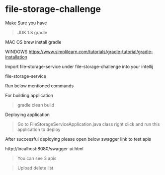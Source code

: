 # file-storage-challenge


Make Sure you have 

> JDK 1.8
> gradle


MAC OS
brew install gradle


WINDOWS 
https://www.simplilearn.com/tutorials/gradle-tutorial/gradle-installation


Import
file-storage-service under file-storage-challenge into your intellij

file-storage-service 

Run below mentioned commands

For building application 
> gradle clean build


Deploying application
> Go to FileStorageServiceApplication.java class right click and run this application to deploy


After successful deploying please open below swagger link to test apis

http://localhost:8080/swagger-ui.html


> You can see 3 apis

> Upload
> delete
> list
